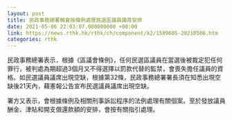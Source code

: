 ```yaml
---
layout: post
title: 民政事務總署稱會按條例處理民選區議員議席安排
date: 2021-05-06 22:03:07.000000000 +08:00
link: https://news.rthk.hk/rthk/ch/component/k2/1589605-20210506.htm
categories: rthk
---
```


民政事務總署表示，根據《區議會條例》，任何民選區議員在當選後被裁定犯任何罪行，被判處為期超過3個月又不得選擇以罰款代替的監禁，會喪失擔任議員的資格。如民選議員議席出現空缺，根據第32條，民政事務總署署長須在知悉出現空缺後21天內，藉憲報公告宣布民選議員議席出現空缺。

署方又表示，會根據條例及相關刑事訴訟程序的法例處理有關個案。至於發放議員酬金、津貼和開支償還款額的安排，會按有關指引處理。
